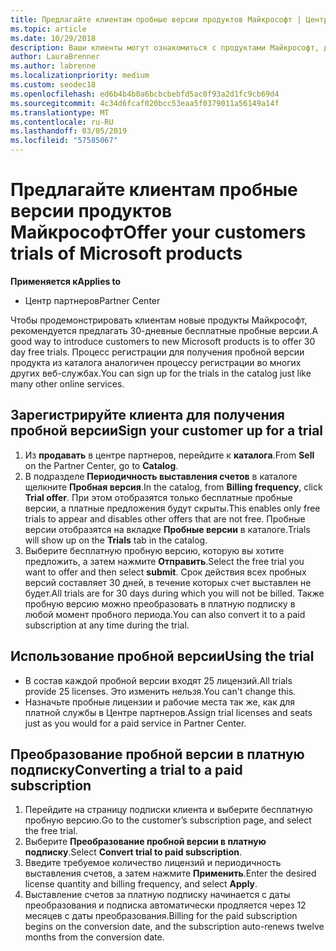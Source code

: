 ```yaml
---
title: Предлагайте клиентам пробные версии продуктов Майкрософт | Центр партнеров
ms.topic: article
ms.date: 10/29/2018
description: Ваши клиенты могут ознакомиться с продуктами Майкрософт, доступными по подписке, в течение 30 дней. Можно подписаться на получение этих пробных версий в каталоге так же, как и многих других веб-служб.
author: LauraBrenner
ms.author: labrenne
ms.localizationpriority: medium
ms.custom: seodec18
ms.openlocfilehash: ed6b4b4b0a6bcbcbebfd5ac0f93a2d1fc9cb69d4
ms.sourcegitcommit: 4c34d6fcaf020bcc53eaa5f0379011a56149a14f
ms.translationtype: MT
ms.contentlocale: ru-RU
ms.lasthandoff: 03/05/2019
ms.locfileid: "57585067"
---
```

# <a name="offer-your-customers-trials-of-microsoft-products"></a><span data-ttu-id="93e76-104">Предлагайте клиентам пробные версии продуктов Майкрософт</span><span class="sxs-lookup"><span data-stu-id="93e76-104">Offer your customers trials of Microsoft products</span></span>

<span data-ttu-id="93e76-105">**Применяется к**</span><span class="sxs-lookup"><span data-stu-id="93e76-105">**Applies to**</span></span>

-  <span data-ttu-id="93e76-106">Центр партнеров</span><span class="sxs-lookup"><span data-stu-id="93e76-106">Partner Center</span></span>

<span data-ttu-id="93e76-107">Чтобы продемонстрировать клиентам новые продукты Майкрософт, рекомендуется предлагать 30-дневные бесплатные пробные версии.</span><span class="sxs-lookup"><span data-stu-id="93e76-107">A good way to introduce customers to new Microsoft products is to offer 30 day free trials.</span></span> <span data-ttu-id="93e76-108">Процесс регистрации для получения пробной версии продукта из каталога аналогичен процессу регистрации во многих других веб-службах.</span><span class="sxs-lookup"><span data-stu-id="93e76-108">You can sign up for the trials in the catalog just like many other online services.</span></span>  

## <a name="sign-your-customer-up-for-a-trial"></a><span data-ttu-id="93e76-109">Зарегистрируйте клиента для получения пробной версии</span><span class="sxs-lookup"><span data-stu-id="93e76-109">Sign your customer up for a trial</span></span>

1.  <span data-ttu-id="93e76-110">Из **продавать** в центре партнеров, перейдите к **каталога**.</span><span class="sxs-lookup"><span data-stu-id="93e76-110">From **Sell** on the Partner Center, go to **Catalog**.</span></span> 
2.  <span data-ttu-id="93e76-111">В подразделе **Периодичность выставления счетов** в каталоге щелкните **Пробная версия**.</span><span class="sxs-lookup"><span data-stu-id="93e76-111">In the catalog, from **Billing frequency**, click **Trial offer**.</span></span> <span data-ttu-id="93e76-112">При этом отобразятся только бесплатные пробные версии, а платные предложения будут скрыты.</span><span class="sxs-lookup"><span data-stu-id="93e76-112">This enables only free trials to appear and disables other offers that are not free.</span></span> <span data-ttu-id="93e76-113">Пробные версии отобразятся на вкладке **Пробные версии** в каталоге.</span><span class="sxs-lookup"><span data-stu-id="93e76-113">Trials will show up on the **Trials** tab in the catalog.</span></span>
3.  <span data-ttu-id="93e76-114">Выберите бесплатную пробную версию, которую вы хотите предложить, а затем нажмите **Отправить**.</span><span class="sxs-lookup"><span data-stu-id="93e76-114">Select the free trial you want to offer and then select **submit**.</span></span> <span data-ttu-id="93e76-115">Срок действия всех пробных версий составляет 30 дней, в течение которых счет выставлен не будет.</span><span class="sxs-lookup"><span data-stu-id="93e76-115">All trials are for 30 days during which you will not be billed.</span></span> <span data-ttu-id="93e76-116">Также пробную версию можно преобразовать в платную подписку в любой момент пробного периода.</span><span class="sxs-lookup"><span data-stu-id="93e76-116">You can also convert it to a paid subscription at any time during the trial.</span></span>

## <a name="using-the-trial"></a><span data-ttu-id="93e76-117">Использование пробной версии</span><span class="sxs-lookup"><span data-stu-id="93e76-117">Using the trial</span></span>

- <span data-ttu-id="93e76-118">В состав каждой пробной версии входят 25 лицензий.</span><span class="sxs-lookup"><span data-stu-id="93e76-118">All trials provide 25 licenses.</span></span> <span data-ttu-id="93e76-119">Это изменить нельзя.</span><span class="sxs-lookup"><span data-stu-id="93e76-119">You can't change this.</span></span>
- <span data-ttu-id="93e76-120">Назначьте пробные лицензии и рабочие места так же, как для платной службы в Центре партнеров.</span><span class="sxs-lookup"><span data-stu-id="93e76-120">Assign trial licenses and seats just as you would for a paid service in Partner Center.</span></span>

## <a name="converting-a-trial-to-a-paid-subscription"></a><span data-ttu-id="93e76-121">Преобразование пробной версии в платную подписку</span><span class="sxs-lookup"><span data-stu-id="93e76-121">Converting a trial to a paid subscription</span></span>

1.  <span data-ttu-id="93e76-122">Перейдите на страницу подписки клиента и выберите бесплатную пробную версию.</span><span class="sxs-lookup"><span data-stu-id="93e76-122">Go to the customer’s subscription page, and select the free trial.</span></span>
2.  <span data-ttu-id="93e76-123">Выберите **Преобразование пробной версии в платную подписку**.</span><span class="sxs-lookup"><span data-stu-id="93e76-123">Select **Convert trial to paid subscription**.</span></span>
3.  <span data-ttu-id="93e76-124">Введите требуемое количество лицензий и периодичность выставления счетов, а затем нажмите **Применить**.</span><span class="sxs-lookup"><span data-stu-id="93e76-124">Enter the desired license quantity and billing frequency, and select **Apply**.</span></span>
4.  <span data-ttu-id="93e76-125">Выставление счетов за платную подписку начинается с даты преобразования и подписка автоматически продляется через 12 месяцев с даты преобразования.</span><span class="sxs-lookup"><span data-stu-id="93e76-125">Billing for the paid subscription begins on the conversion date, and the subscription auto-renews twelve months from the conversion date.</span></span> 

